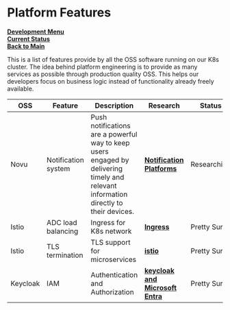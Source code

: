 # Platform Features

**[Development Menu](./menu.md)**\
**[Current Status](../status/weekly/current_status.md)**\
**[Back to Main](../../README.md)**

This is a list of features provide by all the OSS software running on our K8s cluster.  The idea behind platform engineering is to provide as many services as possible through production quality OSS.  This helps our developers focus on business logic instead of functionality already freely available.

| OSS      | Feature             | Description                                                                                                                          | Research                                                                       | Status      |
|----------|---------------------|--------------------------------------------------------------------------------------------------------------------------------------|--------------------------------------------------------------------------------|-------------|
| Novu     | Notification system | Push notifications are a powerful way to keep users engaged by delivering timely and relevant information directly to their devices. | **[Notification Platforms](../../research/topics/notification_platforms.md)**  | Researching |
| Istio    | ADC load balancing  | Ingress for K8s network                                                                                                              | **[Ingress](../../research/topics/ingress.md)**                                | Pretty Sure |
| Istio    | TLS termination     | TLS support for microservices                                                                                                        | **[istio](../../research/a_l/istio/learn_microservices_with_istio_on_k8s.md)** | Pretty Sure |
| Keycloak | IAM                 | Authentication and Authorization                                                                                                     | **[keycloak and Microsoft Entra](../../../research/a_l/keycloak/keycloak.md)** | Pretty Sure |
